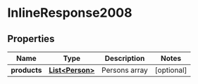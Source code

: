 

# InlineResponse2008

## Properties

Name | Type | Description | Notes
------------ | ------------- | ------------- | -------------
**products** | [**List&lt;Person&gt;**](Person.md) | Persons array |  [optional]



